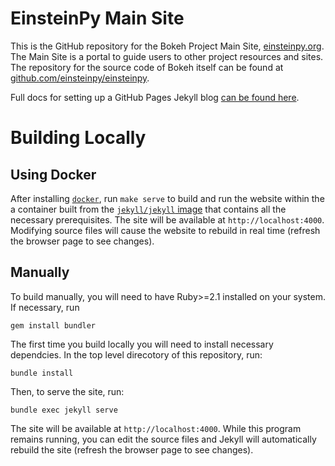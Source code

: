 # EinsteinPy Main Site

This is the GitHub repository for the Bokeh Project Main Site, [einsteinpy.org](https://einsteinpy.org). The Main Site is a portal to guide users to other project resources and sites. The repository for the source code of Bokeh itself can be found at [github.com/einsteinpy/einsteinpy](https://github.com/einsteinpy/einsteinpy).

Full docs for setting up a GitHub Pages Jekyll blog [can be found here](https://help.github.com/en/articles/setting-up-your-github-pages-site-locally-with-jekyll).

# Building Locally

## Using Docker

After installing [`docker`](http://docker.com/), run `make serve` to build and run the website within the a container built from the [`jekyll/jekyll` image](https://hub.docker.com/r/jekyll/jekyll/) that contains all the necessary prerequisites. The site will be available at `http://localhost:4000`. Modifying source files will cause the website to rebuild in real time (refresh the browser page to see changes).

## Manually

To build manually, you will need to have Ruby>=2.1 installed on your system. If necessary, run 

    gem install bundler
    
The first time you build locally you will need to install necessary dependcies. In the top level direcotory of this repository, run:

    bundle install
    
Then, to serve the site, run:

    bundle exec jekyll serve
    
The site will be available at `http://localhost:4000`. While this program remains running, you can edit the source files and Jekyll will automatically rebuild the site (refresh the browser page to see changes).
